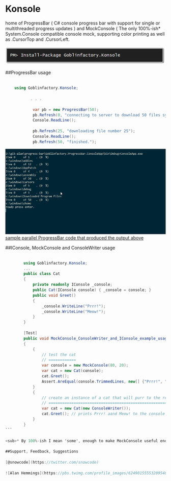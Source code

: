 # Konsole
home of ProgressBar ( C# console progress bar with support for single or multithreaded progress updates ) and MockConsole ( The only 100%-ish* System.Console compatible console mock, supporting color printing as well as .CursorTop and .CursorLeft.

![install-package Goblinfactory.Konsole](install-package.png)

##ProgressBar usage
```csharp

    using Goblinfactory.Konsole;

           . . .

            var pb = new ProgressBar(50);
            pb.Refresh(0, "connecting to server to download 50 files sychronously.");
            Console.ReadLine();

            pb.Refresh(25, "downloading file number 25");
            Console.ReadLine();
            pb.Refresh(50, "finished.");
```

![sample output](progressbar.gif)
[sample parallel ProgressBar code that produced the output above](readme-sample-parallel.md)

##IConsole, MockConsole and ConsoleWriter usage

````csharp
        
        using Goblinfactory.Konsole;
        ...
        public class Cat
        {
            private readonly IConsole _console;
            public Cat(IConsole console) { _console = console; }
            public void Greet()
            {
                _console.WriteLine("Prrr!");
                _console.WriteLine("Meow!");
            }
        }

        [Test]
        public void MockConsole_ConsoleWriter_and_IConsole_example_usage()
        {
            {
                // test the cat
                // ============
                var console = new MockConsole(80, 20);
                var cat = new Cat(console);
                cat.Greet();
                Assert.AreEqual(console.TrimmedLines, new[] {"Prrr!", "Meow!"});
            }
            {
                // create an instance of a cat that will purr to the real Console
                // ==============================================================
                var cat = new Cat(new ConsoleWriter());
                cat.Greet(); // prints Prrr! aand Meow! to the console
            }
        }
```

<sub>* By 100%-ish I mean 'some', enough to make MockConsole useful enough and accurate enough that I couldn't have written a high quality progress-bar without it ;-D If you use MockConsole to help you write a console utility and find it's lacking some important features, please contact me, I'd love to hear from you and see if I can update MockConsole to help you.</sub>

##Support, Feedback, Suggestions

[@snowcode](https://twitter.com/snowcode)

![Alan Hemmings](https://pbs.twimg.com/profile_images/624901555532095488/j5dynw0i_bigger.png)